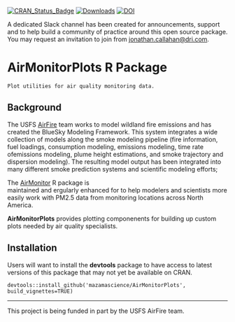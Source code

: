 [![CRAN\_Status\_Badge](http://www.r-pkg.org/badges/version/AirMonitorPlots)](https://cran.r-project.org/package=AirMonitorPlots)
[![Downloads](http://cranlogs.r-pkg.org/badges/AirMonitorPlots)](https://cran.r-project.org/package=AirMonitorPlots)
[![DOI](https://zenodo.org/badge/123438756.svg)](https://zenodo.org/badge/latestdoi/123438756)


A dedicated Slack channel has been created for announcements, support and to 
help build a community of practice around this open source package. You may 
request an invitation to join from jonathan.callahan@dri.com.

# AirMonitorPlots R Package

```
Plot utilities for air quality monitoring data.
```

## Background

The USFS [AirFire](http://www.airfire.org) 
team works to model wildland fire emissions and has created the BlueSky Modeling
Framework. This system  integrates a wide collection of models along the smoke 
modeling pipeline (fire  information, fuel loadings, consumption modeling, 
emissions modeling, time rate ofemissions modeling, plume height estimations, 
and smoke trajectory and dispersion  modeling). The resulting model output has 
been integrated into many different smoke  prediction systems and scientific 
modeling efforts;

The [AirMonitor](https://mazamascience.github.io/AirMonitor/) R package is  
maintained and ergularly enhanced for to help modelers and 
scientists more easily work with PM2.5 data from monitoring locations across 
North America.

**AirMonitorPlots** provides plotting 
componenents for building up  custom plots needed by air quality specialists.

## Installation

Users will want to install the **devtools** package to have access to latest 
versions of this package that may not yet be available on CRAN.

```
devtools::install_github('mazamascience/AirMonitorPlots', build_vignettes=TRUE)
```

----

This project is being funded in part by the USFS AirFire team.


